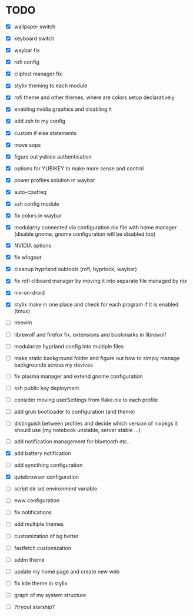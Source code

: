# TODO

- [x] wallpaper switch
- [x] keyboard switch
- [x] waybar fix
- [x] rofi config
- [x] cliphist manager fix
- [x] stylix theming to each module
- [x] rofi theme and other themes, where are colors setup declaratively
- [x] enabling nvidia graphics and disabling it
- [x] add zsh to my config
- [x] custom if else statements
- [x] move sops
- [x] figure out yubico authentication
- [x] options for YUBIKEY to make more sense and control
- [x] power profiles solution in waybar
- [x] auto-cpufreq
- [x] ssh config module
- [x] fix colors in waybar
- [x] modularity connected via configuration.nix file with home manager (disable gnome, gnome configuration will be disabled too)
- [x] NVIDIA options
- [x] fix wlogout
- [x] cleanup hyprland subtools (rofi, hyprlock, waybar)
- [x] fix rofi cliboard manager by moving it into separate file managed by nix
- [x] nix-on-droid
- [x] stylix make in one place and check for each program if it is enabled (tmux)

- [ ] neovim
- [ ] librewolf and firefox fix, extensions and bookmarks in librewolf
- [ ] modularize hyprland config into multiple files
- [ ] make static background folder and figure out how to simply manage backgrounds across my devices
- [ ] fix plasma manager and extend gnome configuration
- [ ] ssh public key deployment
- [ ] consider moving userSettings from flake.nix to each profile
- [ ] add grub bootloader to configuration (and theme)
- [ ] distinguish between profiles and decide which version of nixpkgs it should use (my notebook unstable, server stable ...)
- [ ] add notification management for bluetooth etc...
- [x] add battery notification
- [ ] add syncthing configuration
- [x] qutebrowser configuration
- [ ] script dir set environment variable
- [ ] eww configuration
- [ ] fix notifications
- [ ] add multiple themes
- [ ] customization of bg better
- [ ] fastfetch customization
- [ ] sddm theme

- [ ] update my home page and create new web
- [ ] fix kde theme in stylix
- [ ] graph of my system structure
- [ ] ?tryout starship?
